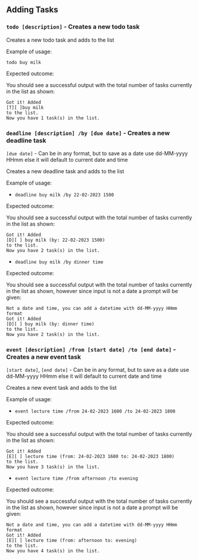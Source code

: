 ## Adding Tasks

### `todo [description]` - Creates a new todo task

Creates a new todo task and adds to the list

Example of usage:

`todo buy milk`

Expected outcome:

You should see a successful output with the total number of tasks
currently in the list as shown:

```
Got it! Added 
[T][ ]buy milk
to the list.
Now you have 1 task(s) in the list.
```

### `deadline [description] /by [due date]` - Creates a new deadline task

`[due date]` - Can be in any format, but to save as a date use dd-MM-yyyy HHmm
else it will default to current date and time

Creates a new deadline task and adds to the list

Example of usage:

- `deadline buy milk /by 22-02-2023 1500`

Expected outcome:

You should see a successful output with the total number of tasks
currently in the list as shown:

```
Got it! Added 
[D][ ] buy milk (by: 22-02-2023 1500)
to the list.
Now you have 2 task(s) in the list.
```

- `deadline buy milk /by dinner time`

Expected outcome:

You should see a successful output with the total number of tasks
currently in the list as shown, however since input is not a date a prompt
will be given:

```
Not a date and time, you can add a datetime with dd-MM-yyyy HHmm format
Got it! Added 
[D][ ] buy milk (by: dinner time)
to the list.
Now you have 2 task(s) in the list.
```

### `event [description] /from [start date] /to [end date]` - Creates a new event task

`[start date]`, `[end date]` - Can be in any format, but to save as a date use dd-MM-yyyy HHmm
else it will default to current date and time

Creates a new event task and adds to the list

Example of usage:

- `event lecture time /from 24-02-2023 1600 /to 24-02-2023 1800`

Expected outcome:

You should see a successful output with the total number of tasks
currently in the list as shown:

```
Got it! Added 
[E][ ] lecture time (from: 24-02-2023 1600 to: 24-02-2023 1800)
to the list.
Now you have 3 task(s) in the list.
```

- `event lecture time /from afternoon /to evening `

Expected outcome:

You should see a successful output with the total number of tasks
currently in the list as shown, however since input is not a date a prompt
will be given:

```
Not a date and time, you can add a datetime with dd-MM-yyyy HHmm format
Got it! Added 
[E][ ] lecture time (from: afternoon to: evening)
to the list.
Now you have 4 task(s) in the list.
```

